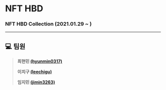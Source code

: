 # NFT HBD

### NFT HBD Collection (2021.01.29 ~ )

---

## :computer: 팀원 


> **최현민 [(hyunmin0317)](https://github.com/hyunmin0317)**
>
> **이치구 [(leechigu)](https://github.com/leechigu)**
>
> **임지민 [(jimin3263)](https://github.com/jimin3263)**